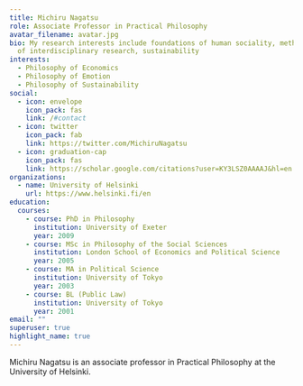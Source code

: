 ```yaml
---
title: Michiru Nagatsu
role: Associate Professor in Practical Philosophy
avatar_filename: avatar.jpg
bio: My research interests include foundations of human sociality, methodology
  of interdisciplinary research, sustainability
interests:
  - Philosophy of Economics
  - Philosophy of Emotion
  - Philosophy of Sustainability
social:
  - icon: envelope
    icon_pack: fas
    link: /#contact
  - icon: twitter
    icon_pack: fab
    link: https://twitter.com/MichiruNagatsu
  - icon: graduation-cap
    icon_pack: fas
    link: https://scholar.google.com/citations?user=KY3LSZ0AAAAJ&hl=en
organizations:
  - name: University of Helsinki
    url: https://www.helsinki.fi/en
education:
  courses:
    - course: PhD in Philosophy
      institution: University of Exeter
      year: 2009
    - course: MSc in Philosophy of the Social Sciences
      institution: London School of Economics and Political Science
      year: 2005
    - course: MA in Political Science
      institution: University of Tokyo
      year: 2003
    - course: BL (Public Law)
      institution: University of Tokyo
      year: 2001
email: ""
superuser: true
highlight_name: true
---
```

Michiru Nagatsu is an associate professor in Practical Philosophy at the University of Helsinki.